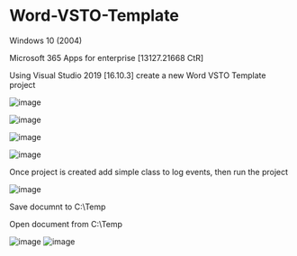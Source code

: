 # Word-VSTO-Template

Windows 10 (2004)

Microsoft 365 Apps for enterprise [13127.21668 CtR]

Using Visual Studio 2019 [16.10.3] create a new Word VSTO Template project

![image](https://user-images.githubusercontent.com/13162784/125304918-e1694600-e325-11eb-94da-e75fa6fce261.png)

![image](https://user-images.githubusercontent.com/13162784/125306078-ccd97d80-e326-11eb-941d-d34fd5446553.png)

![image](https://user-images.githubusercontent.com/13162784/125306098-d19e3180-e326-11eb-84cc-1c61d52a5a07.png)

![image](https://user-images.githubusercontent.com/13162784/125308562-eb407880-e328-11eb-8191-53ef8fa46194.png)

Once project is created add simple class to log events, then run the project

![image](https://user-images.githubusercontent.com/13162784/125314259-f21dba00-e32d-11eb-99da-3f9c093e9753.png)

Save documnt to C:\Temp

Open document from C:\Temp

![image](https://user-images.githubusercontent.com/13162784/125315094-b1727080-e32e-11eb-96a0-7638830836f1.png)
![image](https://user-images.githubusercontent.com/13162784/125315253-d5ce4d00-e32e-11eb-9cb6-5e5c5217d698.png)

